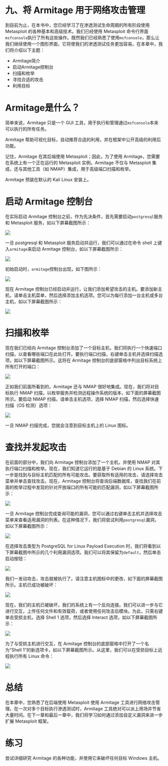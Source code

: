 # 九、将 Armitage 用于网络攻击管理

到目前为止，在本书中，您已经学习了在渗透测试生命周期的所有阶段使用 Metasploit 的各种基本和高级技术。我们已经使用 Metasploit 命令行界面`msfconsole`执行了所有这些操作。既然我们已经熟悉了使用`msfconsole`，那么让我们继续使用一个图形界面，它将使我们的渗透测试任务更加容易。在本章中，我们将介绍以下主题：

*   Armitage简介
*   启动Armitage控制台
*   扫描和枚举
*   寻找合适的攻击
*   利用目标

# Armitage是什么？

简单来说，Armitage 只是一个 GUI 工具，用于执行和管理通过`msfconsole`本来可以执行的所有任务。

Armitage 帮助可视化目标，自动推荐合适的利用，并在框架中公开高级的利用后功能。

记住，Armitage 在其后端使用 Metasploit；因此，为了使用 Armitage，您需要在系统上有一个正在运行的 Metasploit 实例。Armitage 不仅与 Metasploit 集成，还与其他工具（如 NMAP）集成，用于高级端口扫描和枚举。

Armitage 预装在默认的 Kali Linux 安装上。

# 启动 Armitage 控制台

在实际启动 Armitage 控制台之前，作为先决条件，首先需要启动`postgresql`服务和 Metasploit 服务，如以下屏幕截图所示：

![](img/f990c305-31c8-4aff-9fef-4751472e907d.jpg)

一旦 postgresql 和 Metasploit 服务启动并运行，我们可以通过在命令 shell 上键入`armitage`来启动 Armitage 控制台，如以下屏幕截图所示：

![](img/4b099e6c-7f6f-4b37-aedf-ef27e01b7f43.jpg)

初始启动时，`armitage`控制台出现，如下图所示：

![](img/62f3efc3-139b-401a-a872-17d99c08a781.jpg)

现在 Armitage 控制台已经启动并运行，让我们添加希望攻击的主机。要添加新主机，请单击主机菜单，然后选择添加主机选项。您可以为每行添加一台主机或多台主机，如以下屏幕截图所示：

![](img/26aec031-c62e-43ab-9a77-5251d9560021.jpg)

# 扫描和枚举

现在我们已经向 Armitage 控制台添加了一个目标主机，我们将执行一个快速端口扫描，以查看哪些端口在此处打开。要执行端口扫描，右键单击主机并选择扫描选项，如以下屏幕截图所示。这将在 Armitage 控制台的底部窗格中列出目标系统上所有打开的端口：

![](img/7d020987-8ce6-4267-9268-d8a89b7b3d0c.jpg)

正如我们前面所看到的，Armitage 还与 NMAP 很好地集成。现在，我们将对目标执行 NMAP 扫描，以枚举服务并检测远程操作系统的版本，如下面的屏幕截图所示。要启动 NMAP 扫描，请单击主机选项，选择 NMAP 扫描，然后选择快速扫描（OS 检测）选项：

![](img/7c550612-8c48-4413-8341-ac30409ea8da.jpg)

一旦 NMAP 扫描完成，您就会注意到目标主机上的 Linux 图标。

# 查找并发起攻击

在前面的部分中，我们向 Armitage 控制台添加了一个主机，并使用 NMAP 对其执行端口扫描和枚举。现在，我们知道它运行的是基于 Debian 的 Linux 系统。下一步是找到与目标主机匹配的所有可能攻击。要获取所有适用的攻击，请选择攻击菜单并单击查找攻击。现在，Armitage 控制台将查询后端数据库，查找我们在前面的枚举过程中发现的针对开放端口的所有可能的匹配漏洞，如以下屏幕截图所示：

![](img/2a574a7f-6b1f-4a98-b21a-e2eee954cf59.jpg)

一旦 Armitage 控制台完成查询可能的漏洞，您可以通过右键单击主机并选择攻击菜单来查看适用漏洞的列表。在这种情况下，我们将尝试利用`postgresql`漏洞，如以下屏幕截图所示：

![](img/c76ece10-3986-45f4-b02f-902d74b89bd7.jpg)

在选择攻击类型为 PostgreSQL for Linux Payload Execution 时，我们将看到以下屏幕截图中所示的几个利用漏洞选项。我们可以将其保留为`default`，然后单击启动按钮：

![](img/1d9aec81-eb1f-49f1-9c84-62900a61e5ea.jpg)

我们一发动攻击，攻击就被执行了。请注意主机图标中的更改，如下面的屏幕截图所示。主机已成功被破坏：

![](img/70eac7e2-a4db-48c3-85b7-249e91fbde04.jpg)

现在，我们的主机已被破坏，我们的系统上有一个反向连接。我们可以进一步与它进行交互，上传任何文件和有效载荷，或者使用任何攻击后模块。为此，只需右键单击受损主机，选择 Shell 1 选项，然后选择 Interact 选项，如以下屏幕截图所示：

![](img/78029dba-3cfc-48b1-ba28-b96a21cc6bb3.jpg)

为了与受损主机进行交互，在 Armitage 控制台的底部窗格中打开了一个名为“Shell 1”的新选项卡，如以下屏幕截图所示。从这里，我们可以在受损目标上远程执行所有 Linux 命令：

![](img/2880b1e3-356f-4fcf-8bf7-6bfa54bcebcb.jpg)

# 总结

在本章中，您熟悉了在后端使用 Metasploit 使用 Armitage 工具进行网络攻击管理。在一次对多个目标执行渗透测试时，Armitage 工具绝对可以派上用场并节省大量时间。在下一章和最后一章中，我们将学习如何通过添加自定义漏洞来进一步扩展 Metasploit 框架。

# 练习

尝试详细研究 Armitage 的各种功能，并使用它来破坏任何目标 Windows 主机。